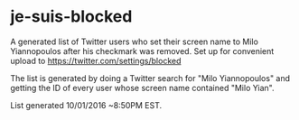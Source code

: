 # je-suis-blocked
A generated list of Twitter users who set their screen name to Milo Yiannopoulos after his checkmark was removed. Set up for convenient upload to https://twitter.com/settings/blocked

The list is generated by doing a Twitter search for "Milo Yiannopoulos" and getting the ID of every user whose screen name contained "Milo Yian".

List generated 10/01/2016 ~8:50PM EST.
